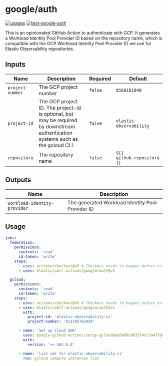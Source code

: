 # <!--name-->google/auth<!--/name-->

[![usages](https://img.shields.io/badge/usages-white?logo=githubactions&logoColor=blue)](https://github.com/search?q=elastic%2Foblt-actions%2Fgoogle%2Fauth+%28path%3A.github%2Fworkflows+OR+path%3A**%2Faction.yml+OR+path%3A**%2Faction.yaml%29&type=code)
[![test-google-auth](https://github.com/elastic/oblt-actions/actions/workflows/test-google-auth.yml/badge.svg?branch=main)](https://github.com/elastic/oblt-actions/actions/workflows/test-google-auth.yml)

<!--description-->
This is an opinionated GitHub Action to authenticate with GCP.
It generates a Workload Identity Pool Provider ID based on the repository name, which is compatible with the
GCP Workload Identity Pool Provider ID we use for Elastic Observability repositories.
<!--/description-->

## Inputs

<!--inputs-->
| Name             | Description                                                                                                                      | Required | Default                    |
|------------------|----------------------------------------------------------------------------------------------------------------------------------|----------|----------------------------|
| `project-number` | The GCP project number                                                                                                           | `false`  | `8560181848`               |
| `project-id`     | The GCP project ID. The project-id is optional, but may be required by downstream authentication systems such as the gcloud CLI. | `false`  | `elastic-observability`    |
| `repository`     | The repository name                                                                                                              | `false`  | `${{ github.repository }}` |
<!--/inputs-->

## Outputs
<!--outputs-->
| Name                         | Description                                      |
|------------------------------|--------------------------------------------------|
| `workload-identity-provider` | The generated Workload Identity Pool Provider ID |
<!--/outputs-->

## Usage

<!--usage action="elastic/oblt-actions/**" version="env:VERSION"-->
```yaml
jobs:
  federation:
    permissions:
      contents: 'read'
      id-token: 'write'
    steps:
      - uses: actions/checkout@v5 # Checkout needs to happen before using this action
      - uses: elastic/oblt-actions/google/auth@v1

  gcloud:
    permissions:
      contents: 'read'
      id-token: 'write'
    steps:
      - uses: actions/checkout@v5 # Checkout needs to happen before using this action
      - uses: elastic/oblt-actions/google/auth@v1
        with:
          project-id: 'elastic-observability-ci'
          project-number: '911195782929'

      - name: 'Set up Cloud SDK'
        uses: google-github-actions/setup-gcloud@aa5489c8933f4cc7a4f7d45035b3b1440c9c10db # v3.0.1
        with:
          version: '>= 363.0.0'

      - name: 'list vms for elastic-observability-ci'
        run: gcloud compute instances list
```
<!--/usage-->
